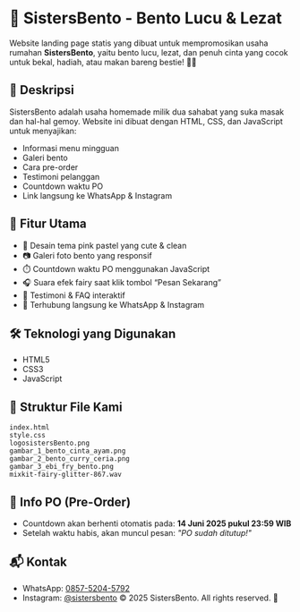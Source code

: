 
# 🍱 SistersBento - Bento Lucu & Lezat

Website landing page statis yang dibuat untuk mempromosikan usaha rumahan **SistersBento**, yaitu bento lucu, lezat, dan penuh cinta yang cocok untuk bekal, hadiah, atau makan bareng bestie! 🧸💕

## 📌 Deskripsi

SistersBento adalah usaha homemade milik dua sahabat yang suka masak dan hal-hal gemoy. Website ini dibuat dengan HTML, CSS, dan JavaScript untuk menyajikan:

- Informasi menu mingguan
- Galeri bento
- Cara pre-order
- Testimoni pelanggan
- Countdown waktu PO
- Link langsung ke WhatsApp & Instagram

## 🧁 Fitur Utama

- 🎀 Desain tema pink pastel yang cute & clean
- 📷 Galeri foto bento yang responsif
- ⏱️ Countdown waktu PO menggunakan JavaScript
- 🎧 Suara efek fairy saat klik tombol “Pesan Sekarang”
- 💬 Testimoni & FAQ interaktif
- 📱 Terhubung langsung ke WhatsApp & Instagram


## 🛠️ Teknologi yang Digunakan

- HTML5
- CSS3
- JavaScript

## 📁 Struktur File Kami

```
index.html
style.css
logosistersBento.png
gambar_1_bento_cinta_ayam.png
gambar_2_bento_curry_ceria.png
gambar_3_ebi_fry_bento.png
mixkit-fairy-glitter-867.wav
```

## 📆 Info PO (Pre-Order)

- Countdown akan berhenti otomatis pada:
  **14 Juni 2025 pukul 23:59 WIB**
- Setelah waktu habis, akan muncul pesan: _"PO sudah ditutup!"_


## 📬 Kontak

- WhatsApp: [0857-5204-5792](https://wa.me/6285752045792)
- Instagram: [@sistersbento](https://instagram.com/sistersbento)
© 2025 SistersBento. All rights reserved. 🍓
